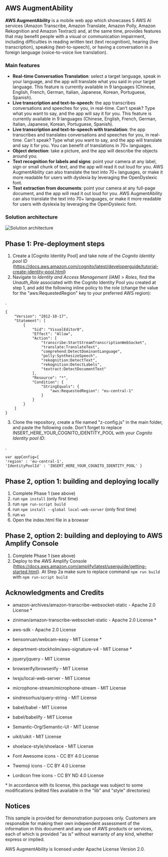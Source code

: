 ## AWS AugmentAbility

**AWS AugmentAbility** is a mobile web app which showcases 5 AWS AI services (Amazon Transcribe, Amazon Translate, Amazon Polly, Amazon Rekognition and Amazon Textract) and, at the same time, provides features that may benefit people with a visual or communication impairment, including difficulties in reading written text (text recognition), hearing (live transcription), speaking (text-to-speech), or having a conversation in a foreign language (voice-to-voice live translation).

### Main features
* **Real-time Conversation Translation**: select a target language, speak in your language, and the app will translate what you said in your target language. 
This feature is currently available in 9 languages (Chinese, English, French, German, Italian, Japanese, Korean, Portuguese, Spanish).
* **Live transcription and text-to-speech**: the app transcribes conversations and speeches for you, in real-time. Can't speak? Type what you want to say, and the app will say it for you. 
This feature is currently available in 9 languages (Chinese, English, French, German, Italian, Japanese, Korean, Portuguese, Spanish).
* **Live transcription and text-to-speech with translation**: the app transcribes and translates conversations and speeches for you, in real-time. Can't speak? Type what you want to say, and the app will translate and say it for you. You can benefit of translations in 70+ languages.
* **Object detection**: take a picture, and the app will describe the objects around you.
* **Text recognition for labels and signs**: point your camera at any label, sign or small chunk of text, and the app will read it out loud for you. AWS AugmentAbility can also translate the text into 70+ languages, or make it more readable for users with dyslexia by leveraging the OpenDyslexic font.
* **Text extraction from documents**: point your camera at any full-page document, and the app will read it out loud for you.  AWS AugmentAbility can also translate the text into 70+ languages, or make it more readable for users with dyslexia by leveraging the OpenDyslexic font.


### Solution architecture
![Solution architecture](https://github.com/aws-samples/aws-augmentability/raw/main/images/architecture.png)

## Phase 1: Pre-deployment steps

 1. Create a [Cognito Identity Pool] and take note of the *Cognito Identity pool ID* (https://docs.aws.amazon.com/cognito/latest/developerguide/tutorial-create-identity-pool.html)
 2. Navigate to *Identity and Access Management (IAM)* > *Roles*, find the *Unauth_Role* associated with the Cognito Identity Pool you created at step 1, and add the following inline policy to the role (change the value for the "aws:RequestedRegion" key to your preferred AWS region): 

.

    {
        "Version": "2012-10-17",
        "Statement": [
            {
                "Sid": "VisualEditor0",
                "Effect": "Allow",
                "Action": [
                    "transcribe:StartStreamTranscriptionWebSocket",
                    "translate:TranslateText",
                    "comprehend:DetectDominantLanguage",
                    "polly:SynthesizeSpeech",
                    "rekognition:DetectText",
                    "rekognition:DetectLabels",
                    "textract:DetectDocumentText"
                ],
                "Resource": "*",
                "Condition": {
                    "StringEquals": {
                        "aws:RequestedRegion": "eu-central-1"
                    }
                }
            }
        ] 
    }


 3. Clone the repository, create a file named "z-config.js" in the main folder, and paste the following code. Don't forget to replace INSERT_HERE_YOUR_COGNITO_IDENTITY_POOL with your *Cognito Identity pool ID*:

.

    var appConfig={
    'region' : 'eu-central-1',
    'IdentityPoolId' : 'INSERT_HERE_YOUR_COGNITO_IDENTITY_POOL' }
 

## Phase 2, option 1: building and deploying locally

 1. Complete Phase 1 (see above)
 2. run `npm install` (only first time)
 3. run `npm run-script build`
 4. run `npm install --global local-web-server` (only first time)
 5. run `ws`
 6. Open the index.html file in a browser


## Phase 2, option 2: building and deploying to AWS Amplify Console

 1. Complete Phase 1 (see above)
 2. Deploy to the AWS Amplify Console (https://docs.aws.amazon.com/amplify/latest/userguide/getting-started.html). At Step 2a make sure to replace command `npm run build` with `npm run-script build`



## Acknowledgments and Credits

- amazon-archives/amazon-transcribe-websocket-static - Apache 2.0 License *
- ziniman/amazon-transcribe-websocket-static - Apache 2.0 License *
- aws-sdk - Apache 2.0 License
- bensonruan/webcam-easy - MIT License *
- department-stockholm/aws-signature-v4 - MIT License *
- jquery/jquery - MIT License
- browserify/browserify - MIT License
- lwsjs/local-web-server - MIT License
- microphone-stream/microphone-stream - MIT License
- sindresorhus/query-string -  MIT License
- babel/babel - MIT License
- babel/babelify - MIT License
- Semantic-Org/Semantic-UI - MIT License
- uikit/uikit - MIT License
- shoelace-style/shoelace - MIT License

- Font Awesome icons - CC BY 4.0 License
- Twemoji icons - CC BY 4.0 License
- Lordicon free icons - CC BY ND 4.0 License

\* In accordance with its license, this package was subject to some modifications (edited files available in the "lib" and "style" directories)


## Notices

This sample is provided for demonstration purposes only. Customers are responsible for making their own independent assessment of the information in this document and any use of AWS products or services, each of which is provided "as is" without warranty of any kind, whether express or implied.

AWS AugmentAbility is licensed under Apache License Version 2.0.



